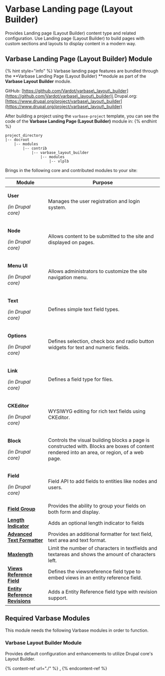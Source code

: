 # Varbase Landing page (Layout Builder)

Provides Landing page (Layout Builder) content type and related configuration. Use Landing page (Layout Builder) to build pages with custom sections and layouts to display content in a modern way.

## Varbase Landing Page (Layout Builder) Module

{% hint style="info" %}
Varbase landing page features are bundled through the **Varbase Landing Page (Layout Builder) **module as part of the **Varbase Layout Builder** module.

GitHub: [https://github.com/Vardot/varbase\_layout\_builder](https://github.com/Vardot/varbase\_layout\_builder)\
Drupal.org: [https://www.drupal.org/project/varbase\_layout\_builder](https://www.drupal.org/project/varbase\_layout\_builder)

After building a project using the `varbase-project` template, you can see the code of the **Varbase Landing Page (Layout Builder)** module in:
{% endhint %}

```
project_directory
|-- docroot
    |-- modules
        |-- contrib
            |-- varbase_layout_builder
                |-- modules
                    |-- vlplb
```

Brings in the following core and contributed modules to your site:

| Module                                                                                                | Purpose                                                                                                                                      |
| ----------------------------------------------------------------------------------------------------- | -------------------------------------------------------------------------------------------------------------------------------------------- |
| <p><strong>User</strong></p><p><em>(in Drupal core)</em></p>                                          | Manages the user registration and login system.                                                                                              |
| <p><strong>Node</strong></p><p><em>(in Drupal core)</em></p>                                          | Allows content to be submitted to the site and displayed on pages.                                                                           |
| <p><strong>Menu UI</strong></p><p><em>(in Drupal core)</em></p>                                       | Allows administrators to customize the site navigation menu.                                                                                 |
| <p><strong>Text</strong></p><p><em>(in Drupal core)</em></p>                                          | Defines simple text field types.                                                                                                             |
| <p><strong>Options</strong></p><p><em>(in Drupal core)</em></p>                                       | Defines selection, check box and radio button widgets for text and numeric fields.                                                           |
| <p><strong>Link</strong></p><p><em>(in Drupal core)</em></p>                                          | Defines a field type for files.                                                                                                              |
| <p><strong>CKEditor</strong></p><p><em>(in Drupal core)</em></p>                                      | WYSIWYG editing for rich text fields using CKEditor.                                                                                         |
| <p><strong>Block</strong></p><p><em>(in Drupal core)</em></p>                                         | Controls the visual building blocks a page is constructed with. Blocks are boxes of content rendered into an area, or region, of a web page. |
| <p><strong>Field</strong></p><p><em>(in Drupal core)</em></p>                                         | Field API to add fields to entities like nodes and users.                                                                                    |
| ****[**Field Group**](https://www.drupal.org/project/field\_group)****                                | Provides the ability to group your fields on both form and display.                                                                          |
| ****[**Length Indicator**](https://www.drupal.org/project/length\_indicator)****                      | Adds an optional length indicator to fields                                                                                                  |
| ****[**Advanced Text Formatter**](https://www.drupal.org/project/advanced\_text\_formatter)****       | Provides an additional formatter for text field, text area and text format.                                                                  |
| ****[**Maxlength**](https://www.drupal.org/project/maxlength)****                                     | Limit the number of characters in textfields and textareas and shows the amount of characters left.                                          |
| ****[**Views Reference Field**](https://www.drupal.org/project/viewsreference)****                    | Defines the viewsreference field type to embed views in an entity reference field.                                                           |
| ****[**Entity Reference Revisions**](https://www.drupal.org/project/entity\_reference\_revisions)**** | Adds a Entity Reference field type with revision support.                                                                                    |

## Required Varbase Modules

This module needs the following Varbase modules in order to function.

### Varbase Layout Builder Module

Provides default configuration and enhancements to utilize Drupal core's Layout Builder.

{% content-ref url="./" %}
[.](./)
{% endcontent-ref %}





